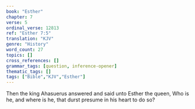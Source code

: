 ```yaml
---
book: "Esther"
chapter: 7
verse: 5
ordinal_verse: 12813
ref: "Esther 7:5"
translation: "KJV"
genre: "History"
word_count: 27
topics: []
cross_references: []
grammar_tags: [question, inference-opener]
thematic_tags: []
tags: ["Bible","KJV","Esther"]
---
```

Then the king Ahasuerus answered and said unto Esther the queen, Who is he, and where is he, that durst presume in his heart to do so?
